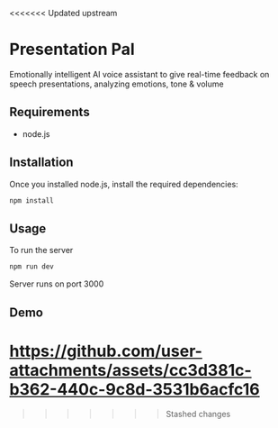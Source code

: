 <<<<<<< Updated upstream
# Presentation Pal

Emotionally intelligent AI voice assistant to give real-time feedback on speech presentations, analyzing emotions, tone & volume

## Requirements

- node.js

## Installation

Once you installed node.js, install the required dependencies:

```bash
npm install
```

## Usage

To run the server

```bash
npm run dev
```

Server runs on port 3000

## Demo

https://github.com/user-attachments/assets/cc3d381c-b362-440c-9c8d-3531b6acfc16
=======
>>>>>>> Stashed changes
